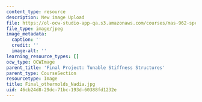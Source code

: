 ```yaml
---
content_type: resource
description: New image Upload
file: https://ol-ocw-studio-app-qa.s3.amazonaws.com/courses/mas-962-special-topics-new-textiles-spring-2010/46cb24d829dc71bc193d60388fd1232e_Final_othermolds_Nadia.jpg
file_type: image/jpeg
image_metadata:
  caption: ''
  credit: ''
  image-alt: ''
learning_resource_types: []
ocw_type: OCWImage
parent_title: 'Final Project: Tunable Stiffness Structures'
parent_type: CourseSection
resourcetype: Image
title: Final_othermolds_Nadia.jpg
uid: 46cb24d8-29dc-71bc-193d-60388fd1232e
---
```

